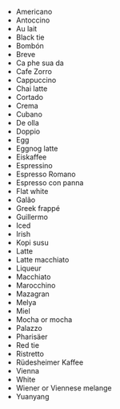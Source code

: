 -   Americano
-   Antoccino
-   Au lait
-   Black tie
-   Bombón
-   Breve
-   Ca phe sua da
-   Cafe Zorro
-   Cappuccino
-   Chai latte
-   Cortado
-   Crema
-   Cubano
-   De olla
-   Doppio
-   Egg
-   Eggnog latte
-   Eiskaffee
-   Espressino
-   Espresso Romano
-   Espresso con panna
-   Flat white
-   Galão
-   Greek frappé
-   Guillermo
-   Iced
-   Irish
-   Kopi susu
-   Latte
-   Latte macchiato
-   Liqueur
-   Macchiato
-   Marocchino
-   Mazagran
-   Melya
-   Miel
-   Mocha or mocha
-   Palazzo
-   Pharisäer
-   Red tie
-   Ristretto
-   Rüdesheimer Kaffee
-   Vienna
-   White
-   Wiener or Viennese melange
-   Yuanyang


